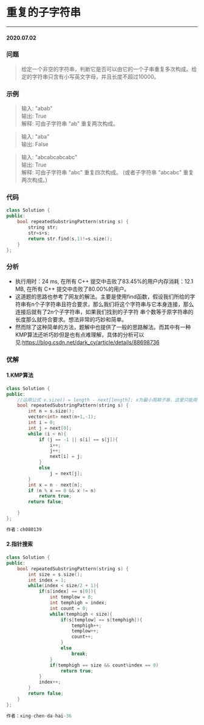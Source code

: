 # 重复的子字符串
***
#### 2020.07.02

### 问题
>给定一个非空的字符串，判断它是否可以由它的一个子串重复多次构成。给定的字符串只含有小写英文字母，并且长度不超过10000。

### 示例
>输入: "abab"                     
输出: True                                
解释: 可由子字符串 "ab" 重复两次构成。                              

>输入: "aba"                   
输出: False                                    

>输入: "abcabcabcabc"                   
输出: True                             
解释: 可由子字符串 "abc" 重复四次构成。 (或者子字符串 "abcabc" 重复两次构成。)       

### 代码
```c++
class Solution {
public:
    bool repeatedSubstringPattern(string s) {
        string str;
        str=s+s;
        return str.find(s,1)!=s.size();
    }
};
```

### 分析
 - 执行用时：24 ms, 在所有 C++ 提交中击败了83.45%的用户内存消耗：12.1 MB, 在所有 C++ 提交中击败了80.00%的用户。
 - 这道题的思路也参考了网友的解法。主要是使用find函数，假设我们所给的字符串有n个子字符串且符合要求，那么我们将这个字符串与它本身连接，那么连接后就有了2n个子字符串，如果我们找到的子字符
   串个数等于原字符串的长度那么就符合要求。想法非常的巧妙和简单。
 - 然而除了这种简单的方法，题解中也提供了一般的思路解法。而其中有一种KMP算法还听巧妙但是也有点难理解，具体的分析可以见:https://blog.csdn.net/dark_cy/article/details/88698736
   
### 优解
#### 1.KMP算法
```c++
class Solution {
public:
    //运用公式 x.size() = length - next[length]; x为最小周期子串，这里只能用最基本的KMP算法，不能用改进的
    bool repeatedSubstringPattern(string s) {
        int n = s.size();
        vector<int> next(n+1,-1);
        int i = 0;
        int j = next[0];
        while (i < n){
            if (j == -1 || s[i] == s[j]){
                i++;
                j++;
                next[i] = j;
            }
            else
                j = next[j];
        }
        int x = n - next[n];
        if (n % x == 0 && x != n)
            return true;
        return false;

    }
};

作者：ch080139
```

#### 2.指针搜索
```c++
class Solution {
public:
    bool repeatedSubstringPattern(string s) {
        int size = s.size();
        int index = 1;
        while(index < size/2 + 1){
            if(s[index] == s[0]){
                int templow = 0;
                int temphigh = index;
                int count = 0;
                while(temphigh < size){
                    if(s[templow] == s[temphigh]){
                        temphigh++;
                        templow++;
                        count++;
                    }
                    else
                        break;
                }
                if(temphigh == size && count%index == 0)
                    return true;
            }
            index++;
        }
        return false;
    }
};

作者：xing-chen-da-hai-36
```
